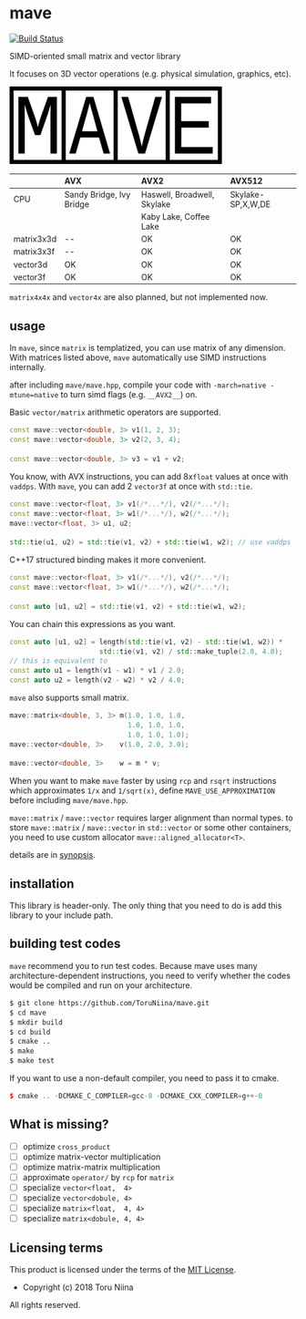 mave
====

[![Build Status](https://travis-ci.com/ToruNiina/mave.svg?branch=master)](https://travis-ci.com/ToruNiina/mave)

SIMD-oriented small matrix and vector library

It focuses on 3D vector operations (e.g. physical simulation, graphics, etc).

![logo](https://github.com/ToruNiina/mave/blob/imgs/misc/logo1.png)

|              |    AVX                   |  AVX2                         |  AVX512           |
|:-------------|:-------------------------|:------------------------------|:------------------|
|  CPU         | Sandy Bridge, Ivy Bridge | Haswell, Broadwell, Skylake   | Skylake-SP,X,W,DE |
|              |                          | Kaby Lake, Coffee Lake        |                   |
|  matrix3x3d  | --                       | OK                            | OK                |
|  matrix3x3f  | --                       | OK                            | OK                |
|  vector3d    | OK                       | OK                            | OK                |
|  vector3f    | OK                       | OK                            | OK                |

`matrix4x4x` and `vector4x` are also planned, but not implemented now.

## usage

In `mave`, since `matrix` is templatized, you can use matrix of any dimension.
With matrices listed above, `mave` automatically use SIMD instructions internally.

after including `mave/mave.hpp`, compile your code with
`-march=native -mtune=native` to turn simd flags (e.g. `__AVX2__`) on.

Basic `vector/matrix` arithmetic operators are supported.

```cpp
const mave::vector<double, 3> v1(1, 2, 3);
const mave::vector<double, 3> v2(2, 3, 4);

const mave::vector<double, 3> v3 = v1 + v2;
```

You know, with AVX instructions, you can add 8x`float` values at once with `vaddps`.
With `mave`, you can add 2 `vector3f` at once with `std::tie`.

```cpp
const mave::vector<float, 3> v1(/*...*/), v2(/*...*/);
const mave::vector<float, 3> w1(/*...*/), w2(/*...*/);
mave::vector<float, 3> u1, u2;

std::tie(u1, u2) = std::tie(v1, v2) + std::tie(w1, w2); // use vaddps
```

C++17 structured binding makes it more convenient.

```cpp
const mave::vector<float, 3> v1(/*...*/), v2(/*...*/);
const mave::vector<float, 3> w1(/*...*/), w2(/*...*/);

const auto [u1, u2] = std::tie(v1, v2) + std::tie(w1, w2);
```

You can chain this expressions as you want.

```cpp
const auto [u1, u2] = length(std::tie(v1, v2) - std::tie(w1, w2)) *
                      std::tie(v1, v2) / std::make_tuple(2.0, 4.0);
// this is equivalent to
const auto u1 = length(v1 - w1) * v1 / 2.0;
const auto u2 = length(v2 - w2) * v2 / 4.0;
```

`mave` also supports small matrix.

```cpp
mave::matrix<double, 3, 3> m(1.0, 1.0, 1.0,
                             1.0, 1.0, 1.0,
                             1.0, 1.0, 1.0);
mave::vector<double, 3>    v(1.0, 2.0, 3.0);

mave::vector<double, 3>    w = m * v;
```

When you want to make `mave` faster by using `rcp` and `rsqrt` instructions
which approximates `1/x` and `1/sqrt(x)`, define `MAVE_USE_APPROXIMATION`
before including `mave/mave.hpp`.

`mave::matrix` / `mave::vector` requires larger alignment than normal types.
to store `mave::matrix` / `mave::vector` in `std::vector` or some other
containers, you need to use custom allocator `mave::aligned_allocator<T>`.

details are in [synopsis](SYNOPSIS.md).

## installation

This library is header-only.
The only thing that you need to do is add this library to your include path.

## building test codes

`mave` recommend you to run test codes.
Because mave uses many architecture-dependent instructions, you need to verify
whether the codes would be compiled and run on your architecture.

```sh
$ git clone https://github.com/ToruNiina/mave.git
$ cd mave
$ mkdir build
$ cd build
$ cmake ..
$ make
$ make test
```

If you want to use a non-default compiler, you need to pass it to cmake.

```cpp
$ cmake .. -DCMAKE_C_COMPILER=gcc-8 -DCMAKE_CXX_COMPILER=g++-8
```

## What is missing?

- [ ] optimize `cross_product`
- [ ] optimize matrix-vector multiplication
- [ ] optimize matrix-matrix multiplication
- [ ] approximate `operator/` by `rcp` for `matrix`
- [ ] specialize `vector<float,  4>`
- [ ] specialize `vector<dobule, 4>`
- [ ] specialize `matrix<float,  4, 4>`
- [ ] specialize `matrix<dobule, 4, 4>`

## Licensing terms

This product is licensed under the terms of the [MIT License](LICENSE).

- Copyright (c) 2018 Toru Niina

All rights reserved.
